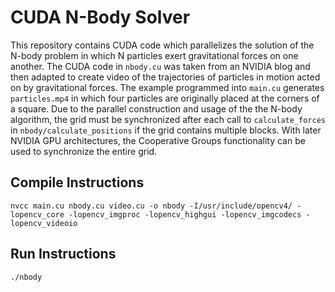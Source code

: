 # CUDA N-Body Solver 
This repository contains CUDA code which parallelizes the solution of the N-body problem in which N particles exert gravitational forces on one another.  The CUDA code in `nbody.cu` was taken from an NVIDIA blog and then adapted to create video of the trajectories of particles in motion acted on by gravitational forces.  The example programmed into `main.cu` generates `particles.mp4` in which four particles are originally placed at the corners of a square.  Due to the parallel construction and usage of the the N-body algorithm, the grid must be synchronized after each call to `calculate_forces` in `nbody/calculate_positions` if the grid contains multiple blocks.  With later NVIDIA GPU architectures, the Cooperative Groups functionality can be used to synchronize the entire grid. 

## Compile Instructions
`nvcc main.cu nbody.cu video.cu -o nbody -I/usr/include/opencv4/ -lopencv_core -lopencv_imgproc -lopencv_highgui -lopencv_imgcodecs -lopencv_videoio`

## Run Instructions
`./nbody`